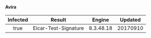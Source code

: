 #### Avira
| Infected      | Result      | Engine      | Updated      |
|:-------------:|:-----------:|:-----------:|:------------:|
| true | Eicar-Test-Signature | 8.3.48.18 | 20170910 |

